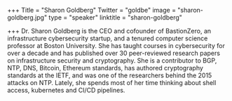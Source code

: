 +++
Title = "Sharon Goldberg"
Twitter = "goldbe"
image = "sharon-goldberg.jpg"
type = "speaker"
linktitle = "sharon-goldberg"

+++
Dr. Sharon Goldberg is the CEO and cofounder of BastionZero, an infrastructure cybersecurity startup, and a tenured computer science professor at Boston University. She has taught courses in cybersecurity for over a decade and has published over 30 peer-reviewed research papers on infrastructure security and cryptography. She is a contributor to BGP, NTP, DNS, Bitcoin, Ethereum standards, has authored cryptography standards at the IETF, and was one of the researchers behind the 2015 attacks on NTP. Lately, she spends most of her time thinking about shell access, kubernetes and CI/CD pipelines.
